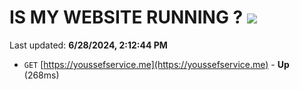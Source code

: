 # IS MY WEBSITE RUNNING ? [![](https://img.shields.io/static/v1?label=Sponsor&message=%E2%9D%A4&logo=GitHub&color=%23fe8e86)](https://github.com/sponsors/Youssef-Lehmam)

Last updated: **6/28/2024, 2:12:44 PM**

- `GET` [https://youssefservice.me](https://youssefservice.me) - **Up** (268ms)
